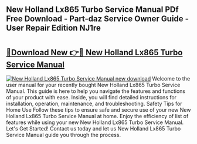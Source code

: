 ## New Holland Lx865 Turbo Service Manual PDf Free Download - Part-daz Service Owner Guide - User Repair Edition NJ1re

# <h2><a href="http://bc88273.oget.top/?id=New+Holland+Lx865+Turbo+Service+Manual">🔗Download New 👉🔴 New Holland Lx865 Turbo Service Manual</a></h2>

[![New Holland Lx865 Turbo Service Manual new download](https://i.imgur.com/5g1atiW.png)](http://bc88273.oget.top/?id=New+Holland+Lx865+Turbo+Service+Manual)
Welcome to the user manual for your recently bought New Holland Lx865 Turbo Service Manual. This guide is here to help you navigate the features and functions of your product with ease. Inside, you will find detailed instructions for installation, operation, maintenance, and troubleshooting. Safety Tips for Home Use Follow these tips to ensure safe and secure use of your new New Holland Lx865 Turbo Service Manual at home. Enjoy the efficiency of list of features while using your new New Holland Lx865 Turbo Service Manual. Let's Get Started! Contact us today and let us New Holland Lx865 Turbo Service Manual guide you through the process.
